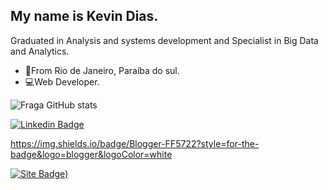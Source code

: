 ## My name is Kevin Dias.

Graduated in Analysis and systems development and Specialist in Big Data and Analytics.



- 📍From Rio de Janeiro, Paraíba do sul.
- 💻Web Developer.

![Fraga GitHub stats](https://github-readme-stats.vercel.app/api?username=kevinidias&show_icons=true&theme=algolia&count_private=true)




[![Linkedin Badge](https://img.shields.io/badge/LinkedIn-0077B5?style=for-the-badge&logo=linkedin&logoColor=white&link=https://linkedin.com/in/kevin-dias-8b2a86203)](https://linkedin.com/in/kevin-dias-8b2a86203)


https://img.shields.io/badge/Blogger-FF5722?style=for-the-badge&logo=blogger&logoColor=white


[![Site Badge](https://img.shields.io/badge/Blogger-FF5722?style=for-the-badge&logo=blogger&logoColor=white&link=https://kevinidias.github.io/))](https://kevinidias.github.io/)
